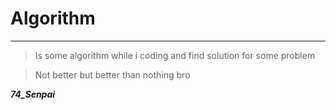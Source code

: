 # Algorithm
---
> Is some algorithm while i coding and find solution for some problem

> Not better but better than nothing bro

***74_Senpai***